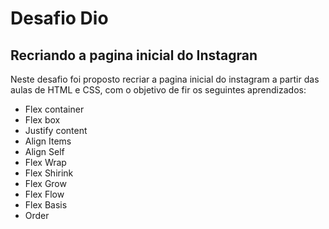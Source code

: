 # Desafio Dio 
## Recriando a pagina inicial do Instagran

Neste desafio foi proposto recriar a pagina inicial do instagram a partir das aulas de HTML e CSS, com o objetivo de fir os seguintes aprendizados:

 - Flex container
 - Flex box
 - Justify content
 - Align Items
 - Align Self
 - Flex Wrap
 - Flex Shirink
 - Flex Grow
 - Flex Flow
 - Flex Basis
 - Order